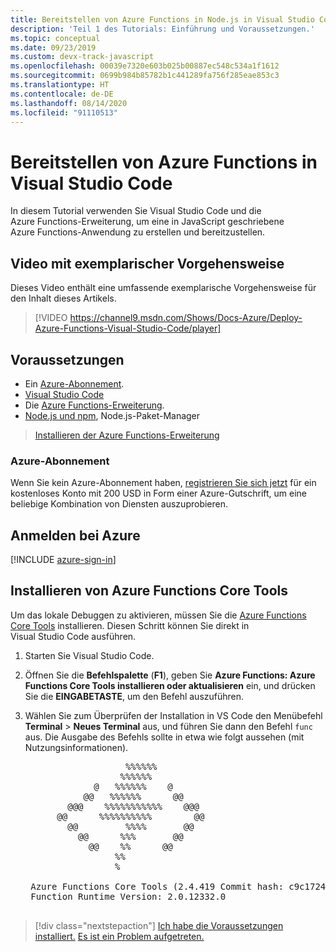 ```yaml
---
title: Bereitstellen von Azure Functions in Node.js in Visual Studio Code
description: 'Teil 1 des Tutorials: Einführung und Voraussetzungen.'
ms.topic: conceptual
ms.date: 09/23/2019
ms.custom: devx-track-javascript
ms.openlocfilehash: 00039e7320e603b025b00887ec548c534a1f1612
ms.sourcegitcommit: 0699b984b85782b1c441289fa756f285eae853c3
ms.translationtype: HT
ms.contentlocale: de-DE
ms.lasthandoff: 08/14/2020
ms.locfileid: "91110513"
---
```

# <a name="deploy-azure-functions-from-visual-studio-code"></a>Bereitstellen von Azure Functions in Visual Studio Code

In diesem Tutorial verwenden Sie Visual Studio Code und die Azure Functions-Erweiterung, um eine in JavaScript geschriebene Azure Functions-Anwendung zu erstellen und bereitzustellen.

## <a name="walkthrough-video"></a>Video mit exemplarischer Vorgehensweise

Dieses Video enthält eine umfassende exemplarische Vorgehensweise für den Inhalt dieses Artikels.

> [!VIDEO https://channel9.msdn.com/Shows/Docs-Azure/Deploy-Azure-Functions-Visual-Studio-Code/player]

## <a name="prerequisites"></a>Voraussetzungen

- Ein [Azure-Abonnement](#azure-subscription).
- [Visual Studio Code](https://code.visualstudio.com/)
- Die [Azure Functions-Erweiterung](https://marketplace.visualstudio.com/items?itemName=ms-azuretools.vscode-azurefunctions).
- [Node.js und npm](https://nodejs.org/en/download), Node.js-Paket-Manager

> <a class="tutorial-install-extension-btn" href="https://marketplace.visualstudio.com/items?itemName=ms-azuretools.vscode-azurefunctions">Installieren der Azure Functions-Erweiterung</a>

### <a name="azure-subscription"></a>Azure-Abonnement

Wenn Sie kein Azure-Abonnement haben, [registrieren Sie sich jetzt](https://azure.microsoft.com/free/?utm_source=campaign&utm_campaign=vscode-tutorial-functions-extension&mktingSource=vscode-tutorial-functions-extension) für ein kostenloses Konto mit 200 USD in Form einer Azure-Gutschrift, um eine beliebige Kombination von Diensten auszuprobieren.

## <a name="sign-in-to-azure"></a>Anmelden bei Azure

[!INCLUDE [azure-sign-in](includes/azure-sign-in.md)]

## <a name="install-the-azure-functions-core-tools"></a>Installieren von Azure Functions Core Tools

Um das lokale Debuggen zu aktivieren, müssen Sie die [Azure Functions Core Tools](https://github.com/Azure/azure-functions-core-tools) installieren. Diesen Schritt können Sie direkt in Visual Studio Code ausführen.

1. Starten Sie Visual Studio Code.

1. Öffnen Sie die **Befehlspalette** (**F1**), geben Sie **Azure Functions: Azure Functions Core Tools installieren oder aktualisieren** ein, und drücken Sie die **EINGABETASTE**, um den Befehl auszuführen.

1. Wählen Sie zum Überprüfen der Installation in VS Code den Menübefehl **Terminal** > **Neues Terminal** aus, und führen Sie dann den Befehl `func` aus. Die Ausgabe des Befehls sollte in etwa wie folgt aussehen (mit Nutzungsinformationen).

    <pre>
                      %%%%%%
                     %%%%%%
                @   %%%%%%    @
              @@   %%%%%%      @@
           @@@    %%%%%%%%%%%    @@@
         @@      %%%%%%%%%%        @@
           @@         %%%%       @@
             @@      %%%       @@
               @@    %%      @@
                    %%
                    %

    Azure Functions Core Tools (2.4.419 Commit hash: c9c1724d002bd90b2e6b41393915ea3a26bcf0ce)
    Function Runtime Version: 2.0.12332.0
    </pre>

> [!div class="nextstepaction"]
> [Ich habe die Voraussetzungen installiert.](tutorial-vscode-serverless-node-02.md) [Es ist ein Problem aufgetreten.](https://www.research.net/r/PWZWZ52?tutorial=node-deployment-azurefunctions&step=getting-started)
